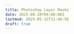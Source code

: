 ```yaml
---
title: Photoshop Layer Masks
date: 2025-08-28T09:00:00Z
lastmod: 2025-05-15T12:48:56
draft: true
---
```

